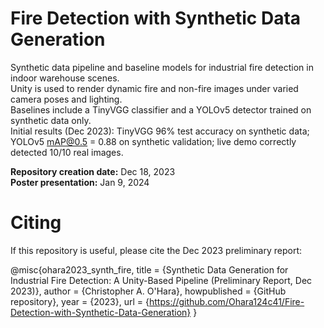 # Fire Detection with Synthetic Data Generation

Synthetic data pipeline and baseline models for industrial fire detection in indoor warehouse scenes.  
Unity is used to render dynamic fire and non-fire images under varied camera poses and lighting.  
Baselines include a TinyVGG classifier and a YOLOv5 detector trained on synthetic data only.  
Initial results (Dec 2023): TinyVGG 96% test accuracy on synthetic data; YOLOv5 mAP@0.5 = 0.88 on synthetic validation; live demo correctly detected 10/10 real images.

**Repository creation date:** Dec 18, 2023  
**Poster presentation:** Jan 9, 2024

# Citing 
If this repository is useful, please cite the Dec 2023 preliminary report:

@misc{ohara2023_synth_fire,
  title  = {Synthetic Data Generation for Industrial Fire Detection: A Unity-Based Pipeline (Preliminary Report, Dec 2023)},
  author = {Christopher A. O'Hara},
  howpublished = {GitHub repository},
  year   = {2023},
  url    = {https://github.com/Ohara124c41/Fire-Detection-with-Synthetic-Data-Generation}
}
